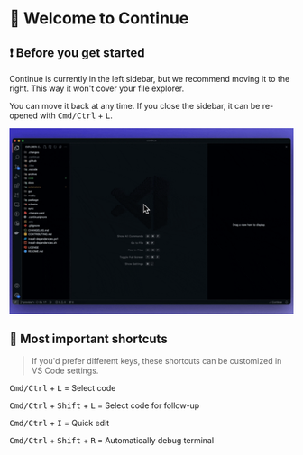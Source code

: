# 👋 Welcome to Continue

## ❗️ Before you get started

Continue is currently in the left sidebar, but we recommend moving it to the right. This way it won't cover your file explorer.

You can move it back at any time. If you close the sidebar, it can be re-opened with <kbd>Cmd/Ctrl</kbd> + <kbd>L</kbd>.

![Move Continue to right sidebar](./sidebar.gif)

## 🔑 Most important shortcuts

> If you'd prefer different keys, these shortcuts can be customized in VS Code settings.

<kbd>Cmd/Ctrl</kbd> + <kbd>L</kbd> = Select code

<kbd>Cmd/Ctrl</kbd> + <kbd>Shift</kbd> + <kbd>L</kbd> = Select code for follow-up

<kbd>Cmd/Ctrl</kbd> + <kbd>I</kbd> = Quick edit

<kbd>Cmd/Ctrl</kbd> + <kbd>Shift</kbd> + <kbd>R</kbd> = Automatically debug terminal

